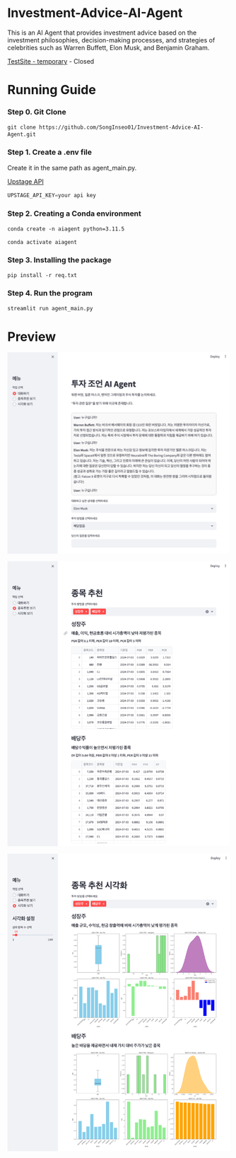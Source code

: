 # Investment-Advice-AI-Agent

This is an AI Agent that provides investment advice based on the investment philosophies, decision-making processes, and strategies of celebrities such as Warren Buffett, Elon Musk, and Benjamin Graham.

[TestSite - temporary](http://isisip.iptime.org:8501) - Closed

# Running Guide

### Step 0. Git Clone

```shell
git clone https://github.com/SongInseo01/Investment-Advice-AI-Agent.git
```

### Step 1. Create a .env file

Create it in the same path as agent_main.py.

[Upstage API](https://console.upstage.ai/api-keys)

```python
UPSTAGE_API_KEY=your api key
```

### Step 2. Creating a Conda environment

```shell
conda create -n aiagent python=3.11.5
```

```shell
conda activate aiagent
```

### Step 3. Installing the package

```shell
pip install -r req.txt
```

### Step 4. Run the program

```shell
streamlit run agent_main.py
```

# Preview

![1731383370526](image/README/1731383370526.png)

![1731383393378](image/README/1731383393378.png)

![1731383407476](image/README/1731383407476.png)
